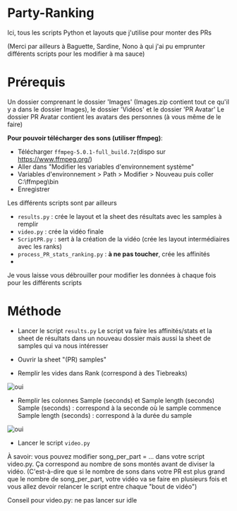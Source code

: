 # Party-Ranking
Ici, tous les scripts Python et layouts que j'utilise pour monter des PRs

(Merci par ailleurs à Baguette, Sardine, Nono à qui j'ai pu emprunter différents scripts pour les modifier à ma sauce)

# Prérequis
Un dossier comprenant le dossier 'Images' (Images.zip contient tout ce qu'il y a dans le dossier Images), le dossier 'Vidéos' et le dossier 'PR Avatar' 
Le dossier PR Avatar contient les avatars des personnes (à vous même de le faire)

**Pour pouvoir télécharger des sons (utiliser ffmpeg)**: 
- Télécharger `ffmpeg-5.0.1-full_build.7z`(dispo sur https://www.ffmpeg.org/)
- Aller dans "Modifier les variables d'environnement système"
- Variables d'environnement > Path > Modifier > Nouveau puis coller C:\ffmpeg\bin 
- Enregistrer

Les différents scripts sont par ailleurs 
- `results.py` : crée le layout et la sheet des résultats avec les samples à remplir
- `video.py` : crée la vidéo finale
- `ScriptPR.py` : sert à la création de la vidéo (crée les layout intermédiaires avec les ranks)
- `process_PR_stats_ranking.py` : **à ne pas toucher**, crée les affinités
- 
Je vous laisse vous débrouiller pour modifier les données à chaque fois pour les différents scripts

# Méthode
- Lancer le script `results.py`
Le script va faire les affinités/stats et la sheet de résultats dans un nouveau dossier mais aussi la sheet de samples qui va nous intéresser 

- Ouvrir la sheet "(PR) samples"
 
- Remplir les vides dans Rank (correspond à des Tiebreaks)
  
![oui](https://cdn.discordapp.com/attachments/1209289359157891182/1209290298551836702/image.png?ex=660b4c5a&is=65f8d75a&hm=690a4d82d3ec2affbeec60c28884167711d84480357590ad1e1bab887616b475&)

- Remplir les colonnes Sample (seconds) et Sample length (seconds)
Sample (seconds) : correspond à la seconde où le sample commence
Sample length (seconds) : correspond à la durée du sample

![oui](https://cdn.discordapp.com/attachments/1209289359157891182/1209290697795182632/image.png?ex=660b4cb9&is=65f8d7b9&hm=93850edc926a8cd8161824887ac31dd7f6e82dff0ad53a5474c1daa55b689588&)

- Lancer le script `video.py`

À savoir: vous pouvez modifier song_per_part = ... dans votre script video.py. 
Ça correspond au nombre de sons montés avant de diviser la vidéo. (C'est-à-dire que si le nombre de sons dans votre PR est plus grand que le nombre de song_per_part, votre vidéo va se faire en plusieurs fois et vous allez devoir relancer le script entre chaque "bout de vidéo")

Conseil pour video.py: ne pas lancer sur idle
